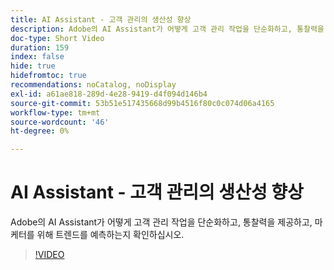 ```yaml
---
title: AI Assistant - 고객 관리의 생산성 향상
description: Adobe의 AI Assistant가 어떻게 고객 관리 작업을 단순화하고, 통찰력을 제공하고, 마케터를 위해 트렌드를 예측하는지 확인하십시오.
doc-type: Short Video
duration: 159
index: false
hide: true
hidefromtoc: true
recommendations: noCatalog, noDisplay
exl-id: a61ae818-289d-4e28-9419-d4f094d146b4
source-git-commit: 53b51e517435668d99b4516f80c0c074d06a4165
workflow-type: tm+mt
source-wordcount: '46'
ht-degree: 0%

---
```


# AI Assistant - 고객 관리의 생산성 향상

Adobe의 AI Assistant가 어떻게 고객 관리 작업을 단순화하고, 통찰력을 제공하고, 마케터를 위해 트렌드를 예측하는지 확인하십시오.

<!-- 82_OS512_3442427_158_ai-assistant-boosting-productivity-in-audience-management -->
>[!VIDEO](https://video.tv.adobe.com/v/3458182/?learn=on&enablevpops=true)
